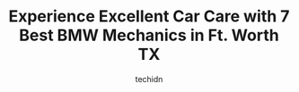 ---
layout: ampstory
image: https://images.unsplash.com/photo-1574524096264-8d7e68d047f3?ixlib=rb-4.0.3&ixid=MnwxMjA3fDB8MHxwaG90by1wYWdlfHx8fGVufDB8fHx8&auto=format&fit=crop&w=640&h=853&q=80
author: techidn
featured: false
description: Entrust your vehicle to the 7 best BMW Mechanic in Ft. Worth TX, USA and experience the difference they can make. With their extensive knowledge, state-of-the-art facilities, and commitment 
title: Experience Excellent Car Care with 7 Best BMW Mechanics in Ft. Worth TX
cover:
   title: Experience Excellent Car Care with 7 Best BMW Mechanics in Ft. Worth TX
   subtitle: Rickpate
   background: https://images.unsplash.com/photo-1574524096264-8d7e68d047f3?ixlib=rb-4.0.3&ixid=MnwxMjA3fDB8MHxwaG90by1wYWdlfHx8fGVufDB8fHx8&auto=format&fit=crop&w=640&h=853&q=80

pages: 
 - layout: thirds
   top: <h1>#1 German Drive</h1>
   bottom: "<p>Marty and the entire team at German Drive are amazing! Marty knows his German cars! I have a vintage Mercedes CLK 350 convertible that I absolutely adore. It has 17</p>"
   background: https://www.knot35.com/toplist/wp-content/uploads/2023/06/best-bmw-mechanic-1-in-ft-worth-tx-1685832675.jpeg
   backgroundblur: true
 - layout: thirds
   top: <h1>#2 Lone Star Bavarian - Auto Repair Service for BMW, Mercedes, Audi, Mini Cooper</h1>
   bottom: "<p>3800 W Vickery Blvd, Fort Worth, TX 76107, United States</p>"
   background: https://www.knot35.com/toplist/wp-content/uploads/2023/06/best-bmw-mechanic-2-in-ft-worth-tx-1685832675.jpeg
   cta:
      link: https://www.knot35.com/toplist/experience-excellent-car-care-with-7-best-bmw-mechanics-in-ft-worth-tx/
      text: Experience Excellent Car Care with 7 Best BMW Mechanics in Ft. Worth TX
 - layout: thirds
   top: <h1>#3 DFW BIMMER LLC.</h1>
   bottom: "<p>1361 W Euless Blvd #205, Euless, TX 76040, United States</p>"
   background: https://www.knot35.com/toplist/wp-content/uploads/2023/06/best-bmw-mechanic-3-in-ft-worth-tx-1685832675.jpeg
   cta:
      link: https://www.knot35.com/toplist/experience-excellent-car-care-with-7-best-bmw-mechanics-in-ft-worth-tx/
      text: Experience Excellent Car Care with 7 Best BMW Mechanics in Ft. Worth TX
 - layout: thirds
   top: <h1>#4 Fort Worth Autowerks LLC</h1>
   bottom: "<p>7500 W Vickery Blvd Ste C, Fort Worth, TX 76116, United States</p>"
   background: https://images.unsplash.com/photo-1534312527009-56c7016453e6?ixlib=rb-4.0.3&ixid=MnwxMjA3fDB8MHxwaG90by1wYWdlfHx8fGVufDB8fHx8&auto=format&fit=crop&w=640&h=853&q=80
   cta:
      link: https://www.knot35.com/toplist/experience-excellent-car-care-with-7-best-bmw-mechanics-in-ft-worth-tx/
      text: Experience Excellent Car Care with 7 Best BMW Mechanics in Ft. Worth TX
 - layout: thirds
   top: <h1>#5 E Cs European Auto Repair</h1>
   bottom: "<p>3815 Altamesa Blvd, Fort Worth, TX 76133, United States</p>"
   background: https://images.unsplash.com/photo-1536745287225-21d689278fd1?ixlib=rb-4.0.3&ixid=MnwxMjA3fDB8MHxwaG90by1wYWdlfHx8fGVufDB8fHx8&auto=format&fit=crop&w=640&h=853&q=80
   cta:
      link: https://www.knot35.com/toplist/experience-excellent-car-care-with-7-best-bmw-mechanics-in-ft-worth-tx/
      text: Experience Excellent Car Care with 7 Best BMW Mechanics in Ft. Worth TX
 - layout: thirds
   top: <h1>#6 GERSpeed</h1>
   bottom: "<p>1120 Blue Mound Rd W Suite 404, Fort Worth, TX 76052, United States</p>"
   background: https://images.unsplash.com/photo-1613843873231-1447db182f97?ixlib=rb-4.0.3&ixid=MnwxMjA3fDB8MHxwaG90by1wYWdlfHx8fGVufDB8fHx8&auto=format&fit=crop&w=640&h=853&q=80
   cta:
      link: https://www.knot35.com/toplist/experience-excellent-car-care-with-7-best-bmw-mechanics-in-ft-worth-tx/
      text: Experience Excellent Car Care with 7 Best BMW Mechanics in Ft. Worth TX
 - layout: thirds
   top: <h1>#7 Tims German Auto</h1>
   bottom: "<p>2632 White Settlement Rd, Fort Worth, TX 76107, United States</p>"
   background: https://images.unsplash.com/photo-1496096265110-f83ad7f96608?ixlib=rb-4.0.3&ixid=MnwxMjA3fDB8MHxwaG90by1wYWdlfHx8fGVufDB8fHx8&auto=format&fit=crop&w=640&h=853&q=80
   cta:
      link: https://www.knot35.com/toplist/experience-excellent-car-care-with-7-best-bmw-mechanics-in-ft-worth-tx/
      text: Experience Excellent Car Care with 7 Best BMW Mechanics in Ft. Worth TX
 - layout: thirds
   middle: Continue reading...
   background: https://images.unsplash.com/photo-1531169509526-f8f1fdaa4a67?ixlib=rb-4.0.3&ixid=MnwxMjA3fDB8MHxwaG90by1wYWdlfHx8fGVufDB8fHx8&auto=format&fit=crop&w=640&h=853&q=80
   cta:
      link: https://www.knot35.com/toplist/experience-excellent-car-care-with-7-best-bmw-mechanics-in-ft-worth-tx/
      text: Experience Excellent Car Care with 7 Best BMW Mechanics in Ft. Worth TX
      
---